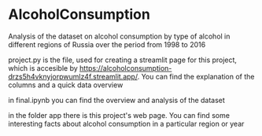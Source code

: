 # AlcoholConsumption
Analysis of the dataset on alcohol consumption by type of alcohol in different regions of Russia over the period from 1998 to 2016

project.py is the file, used for creating a streamlit page for this project, which is accesible by https://alcoholconsumption-drzs5h4vknyjorpwumlz4f.streamlit.app/. You can find the explanation of the columns and a quick data overview

in final.ipynb you can find the overview and analysis of the dataset 

in the folder app there is this project's web page. You can find some interesting facts about alcohol consumption in a particular region or year
